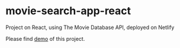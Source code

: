 # movie-search-app-react
Project on React, using The Movie Database API, deployed on Netlify

Please find [demo](https://moviesearchapp-konovalovatatiana.netlify.app/) of this project.
